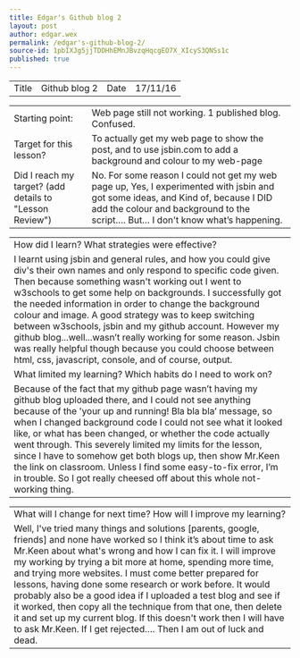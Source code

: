 ```yaml
---
title: Edgar's Github blog 2
layout: post
author: edgar.wex
permalink: /edgar's-github-blog-2/
source-id: 1pbIXJg5jjTDDHhEMnJBvzqHqcgEO7X_XIcyS3QNSs1c
published: true
---
```

<table>
  <tr>
    <td>Title</td>
    <td>Github blog 2</td>
    <td>Date</td>
    <td>17/11/16</td>
  </tr>
</table>


<table>
  <tr>
    <td>Starting point:</td>
    <td>Web page still not working. 1 published blog. Confused.</td>
  </tr>
  <tr>
    <td>Target for this lesson?</td>
    <td>To actually get my web page to show the post, and to use jsbin.com to add a background and colour to my web-page</td>
  </tr>
  <tr>
    <td>Did I reach my target? 
(add details to "Lesson Review")</td>
    <td>No. For some reason I could not get my web page up, Yes, I experimented with jsbin and got some ideas, and Kind of, because I DID add the colour and background to the script…. But… I don't know what’s happening.</td>
  </tr>
</table>


<table>
  <tr>
    <td>How did I learn? What strategies were effective? </td>
  </tr>
  <tr>
    <td>I learnt using jsbin and general rules, and how you could give div's their own names and only respond to specific code given. Then because something wasn't working out I went to w3schools to get some help on backgrounds. I successfully got the needed information in order to change the background colour and image. A good strategy was to keep switching between w3schools, jsbin and my github account. However my github blog...well...wasn’t really working for some reason. Jsbin was really helpful though because you could choose between html, css, javascript, console, and of course, output. </td>
  </tr>
  <tr>
    <td>What limited my learning? Which habits do I need to work on? </td>
  </tr>
  <tr>
    <td>Because of the fact that my github page wasn’t having my github blog uploaded there, and I could not see anything because of the 'your up and running! Bla bla bla’ message, so when I changed background code I could not see what it looked like, or what has been changed, or whether the code actually went through. This severely limited my limits for the lesson, since I have to somehow get both blogs up, then show Mr.Keen the link on classroom. Unless I find some easy-to-fix error, I’m in trouble. So I got really cheesed off about this whole not-working thing.</td>
  </tr>
</table>


<table>
  <tr>
    <td>What will I change for next time? How will I improve my learning?</td>
  </tr>
  <tr>
    <td>Well, I've tried many things and solutions [parents, google, friends] and none have worked so I think it’s about time to ask Mr.Keen about what's wrong and how I can fix it. I will improve my working by trying a bit more at home, spending more time, and trying more websites. I must come better prepared for lessons, having done some research or work before. It would probably also be a good idea if I uploaded a test blog and see if it worked, then copy all the technique from that one, then delete it and set up my current blog. If this doesn't work then I will have to ask Mr.Keen. If I get rejected…. Then I am out of luck and dead.</td>
  </tr>
</table>



